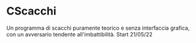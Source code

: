 # CScacchi
Un programma di scacchi puramente teorico e senza interfaccia grafica, con un avversario tendente all'imbattibilità. Start 21/05/22
